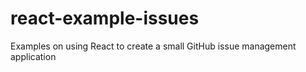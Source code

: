 # react-example-issues
Examples on using React to create a small GitHub issue management application
